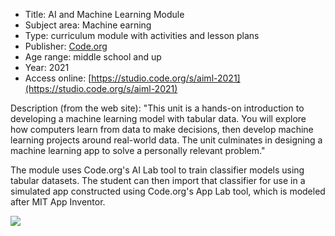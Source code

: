 * Title: AI and Machine Learning Module
* Subject area: Machine earning
* Type: curriculum module with activities and lesson plans
* Publisher: [Code.org](https://Code.org)
* Age range: middle school and up
* Year: 2021
* Access online: [https://studio.code.org/s/aiml-2021](https://studio.code.org/s/aiml-2021)

Description (from the web site): "This unit is a hands-on introduction to developing a machine learning model with tabular data. You will explore how computers learn from data to make decisions, then develop machine learning projects around real-world data. The unit culminates in designing a machine learning app to solve a personally relevant problem."

The module uses Code.org's AI Lab tool to train classifier models using tabular datasets. The student can then import that classifier for use in a simulated app constructed using Code.org's App Lab tool, which is modeled after MIT App Inventor.


![](https://github.com/touretzkyds/ai4k12/raw/master/images/code-dot-org-ml-module.png)


